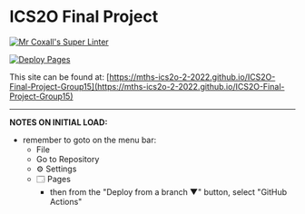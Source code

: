 # ICS2O Final Project

[![Mr Coxall's Super Linter](https://github.com/MTHS-ICS2O-2-2022/ICS2O-Final-Project-Group15/workflows/Mr%20Coxall's%20Super%20Linter/badge.svg)](https://github.com/MTHS-ICS2O-2-2022/ICS2O-Final-Project-Group15/actions)

[![Deploy Pages](https://github.com/MTHS-ICS2O-2-2022/ICS2O-Final-Project-Group15/workflows/Deploy%20Pages/badge.svg)](https://github.com/MTHS-ICS2O-2-2022/ICS2O-Final-Project-Group15/actions)

This site can be found at: [https://mths-ics2o-2-2022.github.io/ICS2O-Final-Project-Group15](https://mths-ics2o-2-2022.github.io/ICS2O-Final-Project-Group15)

---

**NOTES ON INITIAL LOAD:**
- remember to goto on the menu bar:
  - File
  - Go to Repository
  - ⚙ Settings
  - 🗔 Pages
    - then from the "Deploy from a branch ▼" button, select "GitHub Actions"
